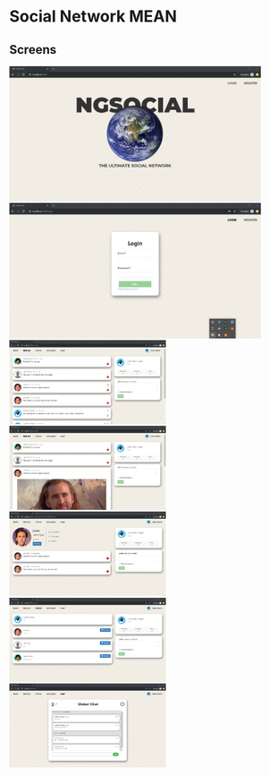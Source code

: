 # Social Network MEAN

## Screens
<img src="https://github.com/GuilleAngulo/social-network-mean/blob/master/home.png" width="450"><img src="https://github.com/GuilleAngulo/social-network-mean/blob/master/login.png" width="450">
<img src="https://github.com/GuilleAngulo/social-network-mean/blob/master/timeline.png" width="280"><img src="https://github.com/GuilleAngulo/social-network-mean/blob/master/timeline-photo.png" width="280">
<img src="https://github.com/GuilleAngulo/social-network-mean/blob/master/profile.png" width="280"><img src="https://github.com/GuilleAngulo/social-network-mean/blob/master/people.png" width="280">
<img src="https://github.com/GuilleAngulo/social-network-mean/blob/master/chat.png" width="280">
